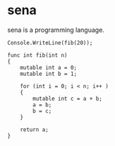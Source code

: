 # sena

sena is a programming language.

```sena fibonacci.sn
Console.WriteLine(fib(20));

func int fib(int n)
{
    mutable int a = 0;
    mutable int b = 1;

    for (int i = 0; i < n; i++ )
    {
        mutable int c = a + b;
        a = b;
        b = c;
    }

    return a;
}
```